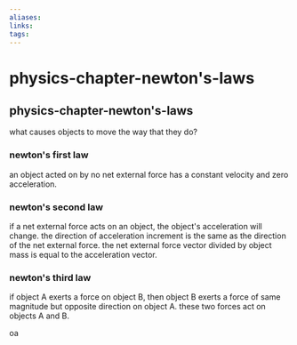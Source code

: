 ```yaml
---
aliases: 
links: 
tags: 
---
```

# physics-chapter-newton's-laws
## physics-chapter-newton's-laws

what causes objects to move the way that they do?

### newton's first law

an object acted on by no net external force has a constant velocity and zero acceleration.

### newton's second law

if a net external force acts on an object, the object's acceleration will change. the direction of acceleration increment is the same as the direction of the net external force. the net external force vector divided by object mass is equal to the acceleration vector.

### newton's third law

if object A exerts a force on object B, then object B exerts a force of same magnitude but opposite direction on object A. these two forces act on objects A and B.

oa
